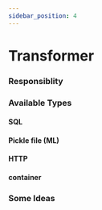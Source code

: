 ```yaml
---
sidebar_position: 4
---
```


# Transformer

### Responsiblity

### Available Types
#### SQL
#### Pickle file (ML)
#### HTTP
#### container

### Some Ideas
